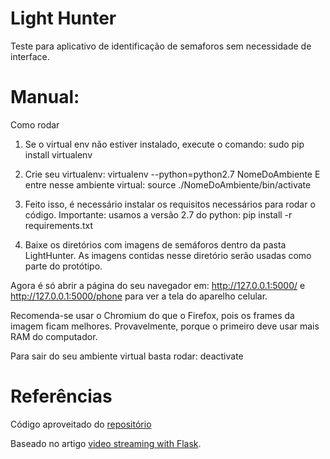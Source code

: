 Light Hunter
=====================

Teste para aplicativo de identificação de semaforos sem necessidade de interface.


Manual:
=====================


Como rodar

1. Se o virtual env não estiver instalado, execute o comando:
   sudo pip install virtualenv

2. Crie seu virtualenv:
   virtualenv --python=python2.7 NomeDoAmbiente
   E entre nesse ambiente virtual:
   source ./NomeDoAmbiente/bin/activate


3. Feito isso, é necessário instalar os requisitos necessários
   para rodar o código. Importante: usamos a versão 2.7 do python:
   pip install -r requirements.txt
   

4. Baixe os diretórios com imagens de semáforos dentro da pasta LightHunter.
As imagens contidas nesse diretório serão usadas como parte do protótipo.

Agora é só abrir a página do seu navegador em: http://127.0.0.1:5000/ e
 http://127.0.0.1:5000/phone para ver a tela do aparelho celular.

Recomenda-se usar o Chromium do que o Firefox, pois os frames da imagem ficam
melhores. Provavelmente, porque o primeiro deve usar mais RAM do computador.

Para sair do seu ambiente virtual basta rodar: deactivate


Referências
=====================

Código aproveitado do [repositório](http://github.com/miguelgrinberg/flask-video-streaming) 

Baseado no artigo [video streaming with Flask](http://blog.miguelgrinberg.com/post/video-streaming-with-flask).

